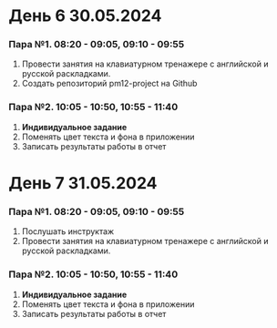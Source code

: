 # День 6 30.05.2024

### Пара №1. 08:20 - 09:05, 09:10 - 09:55
1. Провести занятия на клавиатурном тренажере с английской и русской раскладками. 
2. Создать репозиторий pm12-project на Github

### Пара №2. 10:05 - 10:50, 10:55 - 11:40
1. **Индивидуальное задание**
2. Поменять цвет текста и фона в приложении
3. Записать результаты работы в отчет
# День 7 31.05.2024

### Пара №1. 08:20 - 09:05, 09:10 - 09:55
1. Послушать инструктаж
2. Провести занятия на клавиатурном тренажере с английской и русской раскладками. 
### Пара №2. 10:05 - 10:50, 10:55 - 11:40
1. **Индивидуальное задание**
2. Поменять цвет текста и фона в приложении
3. Записать результаты работы в отчет
